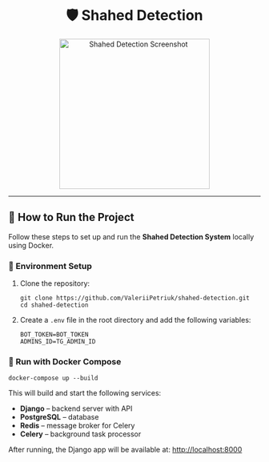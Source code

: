 <h1 align="center">🛡️ Shahed Detection</h1>

<p align="center">
  <img src="https://github.com/user-attachments/assets/70b248b0-a155-4b7d-9132-3594e5f8fed1" width="300" alt="Shahed Detection Screenshot"/>
</p>

<hr/>

<h2>🚀 How to Run the Project</h2>

<p>Follow these steps to set up and run the <strong>Shahed Detection System</strong> locally using Docker.</p>

<h3>🔧 Environment Setup</h3>

<ol>
  <li>Clone the repository:
    <pre><code>git clone https://github.com/ValeriiPetriuk/shahed-detection.git
cd shahed-detection</code></pre>
  </li>

  <li>Create a <code>.env</code> file in the root directory and add the following variables:
    <pre><code>BOT_TOKEN=BOT_TOKEN
ADMINS_ID=TG_ADMIN_ID</code></pre>
  </li>
</ol>

<h3>🐳 Run with Docker Compose</h3>

<pre><code>docker-compose up --build</code></pre>

<p>This will build and start the following services:</p>

<ul>
  <li><strong>Django</strong> – backend server with API</li>
  <li><strong>PostgreSQL</strong> – database</li>
  <li><strong>Redis</strong> – message broker for Celery</li>
  <li><strong>Celery</strong> – background task processor</li>
</ul>

<p>After running, the Django app will be available at: <a href="http://localhost:8000" target="_blank">http://localhost:8000</a></p>
